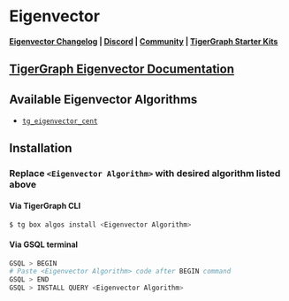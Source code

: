 
# Eigenvector

#### [Eigenvector Changelog](https://github.com/tigergraph/gsql-graph-algorithms/tree/Yiming/gsql-graph-algorithms/algorithms/Centrality/eigenvector/CHANGELOG.md) | [Discord](https://discord.gg/vFbmPyvJJN) | [Community](https://community.tigergraph.com) | [TigerGraph Starter Kits](https://github.com/zrougamed/TigerGraph-Starter-Kits-Parser)

## [TigerGraph Eigenvector Documentation](https://docs.tigergraph.com/tigergraph-platform-overview/graph-algorithm-library#N/A)

## Available Eigenvector Algorithms 

* [`tg_eigenvector_cent`](https://github.com/tigergraph/gsql-graph-algorithms/tree/Yiming/gsql-graph-algorithms/algorithms/Centrality/eigenvector/tg_eigenvector_cent.gsql)

## Installation 

### Replace `<Eigenvector Algorithm>` with desired algorithm listed above 

#### Via TigerGraph CLI

```bash
$ tg box algos install <Eigenvector Algorithm>
```

#### Via GSQL terminal

```bash
GSQL > BEGIN
# Paste <Eigenvector Algorithm> code after BEGIN command
GSQL > END 
GSQL > INSTALL QUERY <Eigenvector Algorithm>
```
